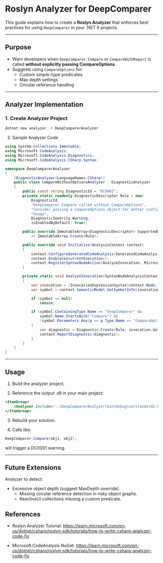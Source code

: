 ﻿# Roslyn Analyzer for DeepComparer

This guide explains how to create a **Roslyn Analyzer** that enforces best practices for using `DeepComparer` in your .NET 9 projects.

---

## Purpose
- Warn developers when `DeepComparer.Compare` or `CompareWithReport` is called **without explicitly passing CompareOptions**.
- Suggests using `CompareOptions` for:
  - Custom simple-type predicates
  - Max depth settings
  - Circular reference handling

---

## Analyzer Implementation

### 1. Create Analyzer Project
```bash
dotnet new analyzer -n DeepComparerAnalyzer
```

2. Sample Analyzer Code

```csharp
using System.Collections.Immutable;
using Microsoft.CodeAnalysis;
using Microsoft.CodeAnalysis.Diagnostics;
using Microsoft.CodeAnalysis.CSharp.Syntax;

namespace DeepComparerAnalyzer
{
    [DiagnosticAnalyzer(LanguageNames.CSharp)]
    public class CompareWithoutOptionsAnalyzer : DiagnosticAnalyzer
    {
        public const string DiagnosticId = "DC0001";
        private static readonly DiagnosticDescriptor Rule = new(
            DiagnosticId,
            "DeepComparer Compare called without CompareOptions",
            "Consider passing a CompareOptions object for better configurability",
            "Usage",
            DiagnosticSeverity.Warning,
            isEnabledByDefault: true);

        public override ImmutableArray<DiagnosticDescriptor> SupportedDiagnostics
            => ImmutableArray.Create(Rule);

        public override void Initialize(AnalysisContext context)
        {
            context.ConfigureGeneratedCodeAnalysis(GeneratedCodeAnalysisFlags.None);
            context.EnableConcurrentExecution();
            context.RegisterSyntaxNodeAction(AnalyzeInvocation, Microsoft.CodeAnalysis.CSharp.SyntaxKind.InvocationExpression);
        }

        private static void AnalyzeInvocation(SyntaxNodeAnalysisContext context)
        {
            var invocation = (InvocationExpressionSyntax)context.Node;
            var symbol = context.SemanticModel.GetSymbolInfo(invocation).Symbol as IMethodSymbol;

            if (symbol == null)
                return;

            if (symbol.ContainingType.Name == "DeepComparer" &&
                symbol.Name.StartsWith("Compare") &&
                !symbol.Parameters.Any(p => p.Type.Name == "CompareOptions"))
            {
                var diagnostic = Diagnostic.Create(Rule, invocation.GetLocation());
                context.ReportDiagnostic(diagnostic);
            }
        }
    }
}
```

---

## Usage

1. Build the analyzer project.

2. Reference the output .dll in your main project:

```xml
<ItemGroup>
    <Analyzer Include="..\DeepComparerAnalyzer\bin\Debug\netstandard2.0\DeepComparerAnalyzer.dll" />
</ItemGroup>
```

3. Rebuild your solution.

4. Calls like:

```csharp
DeepComparer.Compare(obj1, obj2);
```
will trigger a DC0001 warning.

---

## Future Extensions

Analyzer to detect:

- Excessive object depth (suggest MaxDepth override).
  - Missing circular reference detection in risky object graphs.
  - ReactiveUI collections missing a custom predicate.

## References

- Roslyn Analyzer Tutorial:
https://learn.microsoft.com/en-us/dotnet/csharp/roslyn-sdk/tutorials/how-to-write-csharp-analyzer-code-fix

- Microsoft.CodeAnalysis NuGet:
https://learn.microsoft.com/en-us/dotnet/csharp/roslyn-sdk/tutorials/how-to-write-csharp-analyzer-code-fix

